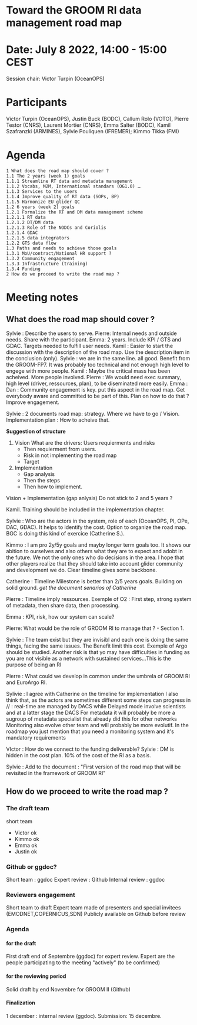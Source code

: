 # Toward the GROOM RI data management road map


# Date: July 8 2022, 14:00 - 15:00 CEST

Session chair: Victor Turpin (OceanOPS)

# Participants
Victor Turpin (OceanOPS), Justin Buck (BODC), Callum Rolo (VOTO), Pierre Testor (CNRS), Laurent Mortier (CNRS), Emma Salter (BODC), Kamil Szafranzki (ARMINES), Sylvie Pouliquen (IFREMER); Kimmo Tikka (FMI)

# Agenda
    1 What does the road map should cover ?
    1.1 The 2 years (week 1) goals
    1.1.1 Streamline RT data and metadata management
    1.1.2 Vocabs, M2M, International standars (OG1.0) …
    1.1.3 Services to the users
    1.1.4 Improve quality of RT data (SOPs, BP)
    1.1.5 Harmonize EU glider QC 
    1.2 6 years (week 2) goals
    1.2.1 Formalize the RT and DM data management scheme 
    1.2.1.1 RT data
    1.2.1.2 DT/DM data
    1.2.1.3 Role of the NODCs and Coriolis
    1.2.1.4 GDAC
    1.2.1.5 data integrators
    1.2.2 GTS data flow
    1.3 Paths and needs to achieve those goals
    1.3.1 MoU/contract/National HR support ?
    1.3.2 Community engagement
    1.3.3 Infrastructure (training)
    1.3.4 Funding
    2 How do we proceed to write the road map ?

# Meeting notes
## What does the road map should cover ?
Sylvie : Describe the users to serve.
Pierre: Internal needs and outside needs. Share with the participant.
Emma: 2 years. Include KPI / GTS and GDAC. 
Targets needed to fulfill user needs.
Kamil : Easier to start the discussion with the description of the road map. Use the description item in the conclusion (only).
Sylvie : we are in the same line. all good. Benefit from the GROOM-FP7. It was probably too technical and not enough high level to engege with more people.
Kamil : Maybe the critical mass has been acheived. More people involved.
Pierre : We would need exec summary, high level (driver, ressources, plan), to be diseminated more easily.
Emma : 
Dan : Community engagement is key. put this aspect in the road map. Get everybody aware and committed to be part of this. Plan on how to do that ? Improve engagement.

Sylvie : 2 documents road map: strategy. Where we have to go / Vision. Implementation plan : How to acheive that.

**Suggestion of structure**
1) Vision What are the drivers: Users requierments and risks
    + Then requierment from users.
    + Risk in not implementing the road map
    + Target
2) Implementation
    + Gap analysis
    + Then the steps
    + Then how to implement.

Vision +  Implementation (gap anlysis)
Do not stick to 2 and 5 years ?

Kamil. Training should be included in the implementation chapter.

Sylvie : Who are the actors in the system, role of each (OceanOPS, PI, OPe, DAC, GDAC). It helps to identify the cost. Option to organize the road map. 
BGC is doing this kind of exercice (Catherine S.). 

Kimmo : I am pro 2y/5y goals and mayby longer term goals too. It shows our abition to ourselves and also others what they are to expect and adobt in the future. We not the only ones who do decisions in the area. I hope that other players realize that they should take into account glider community and development we do. Clear timeline gives some backbone.

Catherine : Timeline Milestone is better than 2/5 years goals. Building on solid ground.
*get the document senarios of Catherine*

Pierre : Timeline imply ressources. Exemple of O2 : First step, strong system of metadata, then share data, then processing.

Emma : KPI, risk, how our system can scale?

Pierre: What would be the role of GROOM RI to manage that ? - Section 1. 

Sylvie : The team exist but they are invisibl and each one is doing the same things, facing the same issues. The Benefit limit this cost. Exemple of Argo should be studied.
Another risk is that yo may have difficulties in funding as you are not visible as a network with sustained services...This is the purpose of being an RI

Pierre : What could we develop in common under the umbrela of GROOM RI and EuroArgo RI.

Sylivie : I agree with Catherine on the timeline for implementation 
 I also think that, as the actors are sometimes  different some steps can progress in // : real-time are managed by DACS while Delayed mode involve scientists and at a latter stage the DACS
For metadata it will probably be more a sugroup of metadata specialist that already did this for other networks
Monitoring also evolve other team and will probably be more evolutif. In the roadmap you just mention that you need a monitoring system and it's mandatory requirements

VIctor : How do we connect to the funding deliverable?
Sylvie : DM is hidden in the cost plan. 10% of the cost of the RI as a basis. 


Sylvie : Add to the document : "First version of the road map that will be revisited in the framework of GROOM RI"

## How do we proceed to write the road map ?
### The draft team
short team
- Victor ok
- Kimmo ok 
- Emma ok 
- Justin ok 
### Github or ggdoc?
Short team : ggdoc
Expert review : Github
Internal review : ggdoc
### Reviewers engagement
Short team to draft
Expert team made of presenters and special invitees (EMODNET,COPERNICUS,SDN)
Publicly available on Github before review
### Agenda
#### for the draft
First draft end of Septembre (ggdoc) for expert review.
Expert are the people participating to the meeting "actively" (to be confirmed)
#### for the reviewing period
Solid draft by end Novembre for GROOM II (Github) 
#### Finalization
1 december : internal review (ggdoc).
Submission: 15 decembre.

